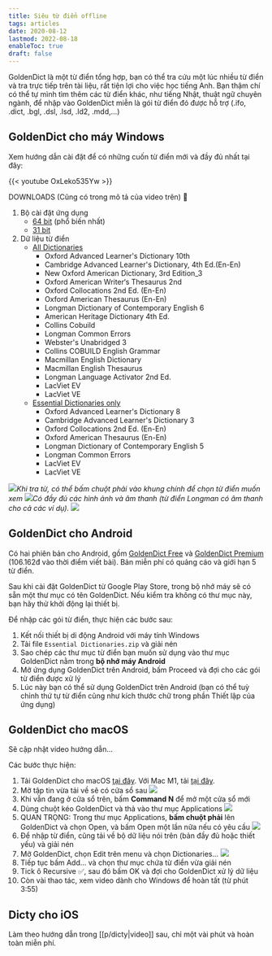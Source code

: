```yaml
---
title: Siêu từ điển offline
tags: articles
date: 2020-08-12
lastmod: 2022-08-18
enableToc: true
draft: false
---
```


GoldenDict là một từ điển tổng hợp, bạn có thể tra cứu một lúc nhiều từ điển và tra trực tiếp trên tài liệu, rất tiện lợi cho việc học tiếng Anh. Bạn thậm chí có thể tự mình tìm thêm các từ điển khác, như tiếng Nhật, thuật ngữ chuyên ngành, để nhập vào GoldenDict miễn là gói từ điển đó được hỗ trợ (.ifo, .dict, .bgl, .dsl, .lsd, .ld2, .mdd,...)

## GoldenDict cho máy Windows

Xem hướng dẫn cài đặt để có những cuốn từ điển mới và đầy đủ nhất tại đây:

{{< youtube OxLeko535Yw >}}

DOWNLOADS (Cũng có trong mô tả của video trên) 🌱

1. Bộ cài đặt ứng dụng
   - [64 bit](https://tinyurl.com/gd64bit) (phổ biến nhất)
   - [31 bit](https://tinyurl.com/gd32bit)
2. Dữ liệu từ điển
   - [All Dictionaries](https://tinyurl.com/fulldicts)
     - Oxford Advanced Learner's Dictionary 10th
     - Cambridge Advanced Learner's Dictionary, 4th Ed.(En-En)
     - New Oxford American Dictionary, 3rd Edition_3
     - Oxford American Writer‘s Thesaurus 2nd
     - Oxford Collocations 2nd Ed. (En-En)
     - Oxford American Thesaurus (En-En)
     - Longman Dictionary of Contemporary English 6
     - American Heritage Dictionary 4th Ed.
     - Collins Cobuild
     - Longman Common Errors
     - Webster's Unabridged 3
     - Collins COBUILD English Grammar
     - Macmillan English Dictionary
     - Macmillan English Thesaurus
     - Longman Language Activator 2nd Ed.
     - LacViet EV
     - LacViet VE
   - [Essential Dictionaries only](https://tinyurl.com/essdicts)
     - Oxford Advanced Learner's Dictionary 8
     - Cambridge Advanced Learner's Dictionary 3
     - Oxford Collocations 2nd Ed. (En-En)
     - Oxford American Thesaurus (En-En)
     - Longman Dictionary of Contemporary English 5
     - Longman Common Errors
     - LacViet EV
     - LacViet VE

![](/images/gd-03.png)_Khi tra từ, có thể bấm chuột phải vào khung chính để chọn từ điển muốn xem_
![](/images/gd-01.png)_Có đầy đủ các hình ảnh và âm thanh (từ điển Longman có âm thanh cho cả các ví dụ)._
![](/images/gd.png)

## GoldenDict cho Android

Có hai phiên bản cho Android, gồm [GoldenDict Free][2] và [GoldenDict Premium][3] (106.162đ vào thời điểm viết bài). Bản miễn phí có quảng cáo và giới hạn 5 từ điển.

Sau khi cài đặt GoldenDict từ Google Play Store, trong bộ nhớ máy sẽ có sẵn một thư mục có tên GoldenDict. Nếu kiểm tra không có thư mục này, bạn hãy thử khởi động lại thiết bị.

Để nhập các gói từ điển, thực hiện các bước sau:

1. Kết nối thiết bị di động Android với máy tính Windows
2. Tải file `Essential Dictionaries.zip` và giải nén
3. Sao chép các thư mục từ điển bạn muốn sử dụng vào thư mục GoldenDict nằm trong **bộ nhớ máy Android**
4. Mở ứng dụng GoldenDict trên Android, bấm Proceed và đợi cho các gói từ điển được xử lý
5. Lúc này bạn có thể sử dụng GoldenDict trên Android (bạn có thể tuỳ chỉnh thứ tự từ điển cũng như kích thước chữ trong phần Thiết lập của ứng dụng)

## GoldenDict cho macOS

Sẽ cập nhật video hướng dẫn...

Các bước thực hiện:

1. Tải GoldenDict cho macOS [tại đây](https://drive.google.com/open?id=1iOfwglTMKUQ1TC0DMHFNzPteDhcBhn51). Với Mac M1, tải [tại đây](https://www.dropbox.com/s/diqhx1fkl7nw0h0/6.3.1-GoldenDict_macos-11_370eb135.dmg?dl=0).
2. Mở tập tin vừa tải về sẽ có cửa sổ sau
   ![](/images/gd-mac-01.png)
3. Khi vẫn đang ở cửa sổ trên, bấm **Command N** để mở một cửa sổ mới
4. Dùng chuột kéo GoldenDict và thả vào thư mục Applications
   ![](/images/gd-mac-02.png)
5. QUAN TRỌNG: Trong thư mục Applications, **bấm chuột phải** lên GoldenDict và chọn Open, và bấm Open một lần nữa nếu có yêu cầu
   ![](/images/gd-mac-03.png)
6. Để nhập từ điển, cũng tải về bộ dữ liệu nói trên (bản đầy đủ hoặc thiết yếu) và giải nén
7. Mở GoldenDict, chọn Edit trên menu và chọn Dictionaries...
   ![](/images/gd-mac-04.png)
8. Tiếp tục bấm Add... và chọn thư mục chứa từ điển vừa giải nén
9. Tick ô Recursive ✅, sau đó bấm OK và đợi cho GoldenDict xử lý dữ liệu
10. Còn vài thao tác, xem video dành cho Windows để hoàn tất (từ phút 3:55)

## Dicty cho iOS

Làm theo hướng dẫn trong [[p/dicty|video]] sau, chỉ một vài phút và hoàn toàn miễn phí.

[1]: https://www.dropbox.com/s/kew40s6xahgd574/GoldenDict.zip?dl=0
[2]: https://play.google.com/store/apps/details?id=mobi.goldendict.android.free&hl=en
[3]: https://play.google.com/store/apps/details?id=mobi.goldendict.android&hl=en
